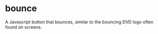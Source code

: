 # bounce
A Javascript button that bounces, similar to the bouncing DVD logo often found on screens.

